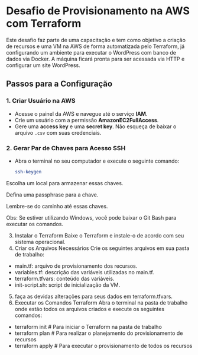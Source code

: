 # Desafio de Provisionamento na AWS com Terraform

Este desafio faz parte de uma capacitação e tem como objetivo a criação de recursos e uma VM na AWS de forma automatizada pelo Terraform, já configurando um ambiente para executar o WordPress com banco de dados via Docker. A máquina ficará pronta para ser acessada via HTTP e configurar um site WordPress.

## Passos para a Configuração

### 1. Criar Usuário na AWS
- Acesse o painel da AWS e navegue até o serviço **IAM**.
- Crie um usuário com a permissão **AmazonEC2FullAccess**.
- Gere uma **access key** e uma **secret key**. Não esqueça de baixar o arquivo `.csv` com suas credenciais.

### 2. Gerar Par de Chaves para Acesso SSH
- Abra o terminal no seu computador e execute o seguinte comando:
  ```bash
  ssh-keygen

Escolha um local para armazenar essas chaves.

Defina uma passphrase para a chave.

Lembre-se do caminho até essas chaves.

Obs: Se estiver utilizando Windows, você pode baixar o Git Bash para executar os comandos.

3. Instalar o Terraform
Baixe o Terraform e instale-o de acordo com seu sistema operacional.
4. Criar os Arquivos Necessários
Crie os seguintes arquivos em sua pasta de trabalho:
- main.tf: arquivo de provisionamento dos recursos.
- variables.tf: descrição das variáveis utilizadas no main.tf.
- terraform.tfvars: conteúdo das variáveis.
- init-script.sh: script de inicialização da VM.
5. faça as devidas alterações para seus dados em terraform.tfvars.
6. Executar os Comandos Terraform
Abra o terminal na pasta de trabalho onde estão todos os arquivos criados e execute os seguintes comandos:


- terraform init   # Para iniciar o Terraform na pasta de trabalho
- terraform plan   # Para realizar o planejamento do provisionamento de recursos
- terraform apply  # Para executar o provisionamento de todos os recursos



